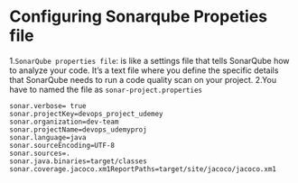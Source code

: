 # Configuring Sonarqube Propeties file

1.```SonarQube properties file```: is like a settings file that tells SonarQube
how to analyze your code. It’s a text file where you define the specific details that SonarQube needs to run a code
quality scan on your project.
2.You have to named the file as ```sonar-project.properties```

```
sonar.verbose= true
sonar.projectKey=devops_project_udemey
sonar.organization=dev-team
sonar.projectName=devops_udemyproj
sonar.language=java
sonar.sourceEncoding=UTF-8
sonar.sources=.
sonar.java.binaries=target/classes
sonar.coverage.jacoco.xm1ReportPaths=target/site/jacoco/jacoco.xm1

```
